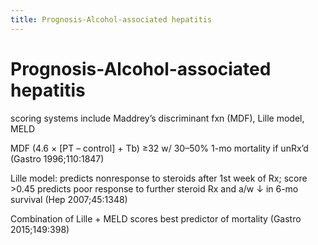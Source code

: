 ```yaml
---
title: Prognosis-Alcohol-associated hepatitis
---
```

# Prognosis-Alcohol-associated hepatitis

scoring systems include Maddrey’s discriminant fxn (MDF), Lille model, MELD

MDF (4.6 × [PT – control] + Tb) ≥32 w/ 30–50% 1-mo mortality if unRx’d (Gastro 1996;110:1847)

Lille model: predicts nonresponse to steroids after 1st week of Rx; score >0.45 predicts poor response to further steroid Rx and a/w ↓ in 6-mo survival (Hep 2007;45:1348)

Combination of Lille + MELD scores best predictor of mortality (Gastro 2015;149:398)
